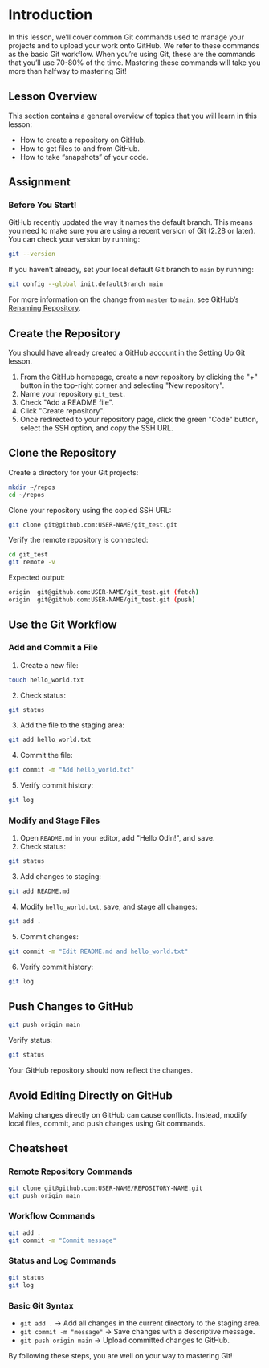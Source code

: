# Introduction
In this lesson, we’ll cover common Git commands used to manage your projects and to upload your work onto GitHub. We refer to these commands as the basic Git workflow. When you’re using Git, these are the commands that you’ll use 70-80% of the time. Mastering these commands will take you more than halfway to mastering Git!

## Lesson Overview
This section contains a general overview of topics that you will learn in this lesson:

- How to create a repository on GitHub.
- How to get files to and from GitHub.
- How to take “snapshots” of your code.

## Assignment

### Before You Start!
GitHub recently updated the way it names the default branch. This means you need to make sure you are using a recent version of Git (2.28 or later). You can check your version by running:

```sh
git --version
```

If you haven’t already, set your local default Git branch to `main` by running:

```sh
git config --global init.defaultBranch main
```

For more information on the change from `master` to `main`, see GitHub’s [Renaming Repository](https://github.com/github/renaming).

## Create the Repository

You should have already created a GitHub account in the Setting Up Git lesson.

1. From the GitHub homepage, create a new repository by clicking the "+" button in the top-right corner and selecting "New repository".
2. Name your repository `git_test`.
3. Check "Add a README file".
4. Click "Create repository".
5. Once redirected to your repository page, click the green "Code" button, select the SSH option, and copy the SSH URL.

## Clone the Repository

Create a directory for your Git projects:

```sh
mkdir ~/repos
cd ~/repos
```

Clone your repository using the copied SSH URL:

```sh
git clone git@github.com:USER-NAME/git_test.git
```

Verify the remote repository is connected:

```sh
cd git_test
git remote -v
```

Expected output:

```sh
origin  git@github.com:USER-NAME/git_test.git (fetch)
origin  git@github.com:USER-NAME/git_test.git (push)
```

## Use the Git Workflow

### Add and Commit a File

1. Create a new file:

```sh
touch hello_world.txt
```

2. Check status:

```sh
git status
```

3. Add the file to the staging area:

```sh
git add hello_world.txt
```

4. Commit the file:

```sh
git commit -m "Add hello_world.txt"
```

5. Verify commit history:

```sh
git log
```

### Modify and Stage Files

1. Open `README.md` in your editor, add "Hello Odin!", and save.
2. Check status:

```sh
git status
```

3. Add changes to staging:

```sh
git add README.md
```

4. Modify `hello_world.txt`, save, and stage all changes:

```sh
git add .
```

5. Commit changes:

```sh
git commit -m "Edit README.md and hello_world.txt"
```

6. Verify commit history:

```sh
git log
```

## Push Changes to GitHub

```sh
git push origin main
```

Verify status:

```sh
git status
```

Your GitHub repository should now reflect the changes.

## Avoid Editing Directly on GitHub

Making changes directly on GitHub can cause conflicts. Instead, modify local files, commit, and push changes using Git commands.

## Cheatsheet

### Remote Repository Commands

```sh
git clone git@github.com:USER-NAME/REPOSITORY-NAME.git
git push origin main
```

### Workflow Commands

```sh
git add .
git commit -m "Commit message"
```

### Status and Log Commands

```sh
git status
git log
```

### Basic Git Syntax

- `git add .` → Add all changes in the current directory to the staging area.
- `git commit -m "message"` → Save changes with a descriptive message.
- `git push origin main` → Upload committed changes to GitHub.

By following these steps, you are well on your way to mastering Git!

